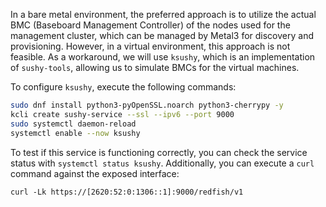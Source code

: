 In a bare metal environment, the preferred approach is to utilize the actual BMC (Baseboard Management Controller) of the nodes used for the management cluster, which can be managed by Metal3 for discovery and provisioning. However, in a virtual environment, this approach is not feasible. As a workaround, we will use `ksushy`, which is an implementation of `sushy-tools`, allowing us to simulate BMCs for the virtual machines.

To configure `ksushy`, execute the following commands:


```bash
sudo dnf install python3-pyOpenSSL.noarch python3-cherrypy -y
kcli create sushy-service --ssl --ipv6 --port 9000
sudo systemctl daemon-reload
systemctl enable --now ksushy
```

To test if this service is functioning correctly, you can check the service status with `systemctl status ksushy`. Additionally, you can execute a `curl` command against the exposed interface:

```
curl -Lk https://[2620:52:0:1306::1]:9000/redfish/v1
```
